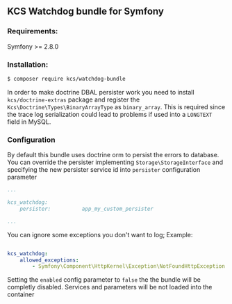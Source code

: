 ## KCS Watchdog bundle for Symfony

### Requirements:

Symfony >= 2.8.0

### Installation:

```bash
$ composer require kcs/watchdog-bundle
```

In order to make doctrine DBAL persister work you need to install `kcs/doctrine-extras`
package and register the `Kcs\Doctrine\Types\BinaryArrayType` as `binary_array`.
This is required since the trace log serialization could lead to problems if used into a
`LONGTEXT` field in MySQL.

### Configuration

By default this bundle uses doctrine orm to persist the errors to database.
You can override the persister implementing `Storage\StorageInterface` and
specifying the new persister service id into `persister` configuration parameter

```yaml
...

kcs_watchdog:
    persister:          app_my_custom_persister

...
```

You can ignore some exceptions you don't want to log; Example:

```yaml

kcs_watchdog:
    allowed_exceptions:
        - Symfony\Component\HttpKernel\Exception\NotFoundHttpException

```

Setting the `enabled` config parameter to `false` the the bundle will be
completly disabled. Services and parameters will be not loaded into the container
